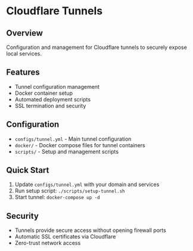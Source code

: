 # Cloudflare Tunnels

## Overview
Configuration and management for Cloudflare tunnels to securely expose local services.

## Features
- Tunnel configuration management
- Docker container setup
- Automated deployment scripts
- SSL termination and security

## Configuration
- `configs/tunnel.yml` - Main tunnel configuration
- `docker/` - Docker compose files for tunnel containers
- `scripts/` - Setup and management scripts

## Quick Start
1. Update `configs/tunnel.yml` with your domain and services
2. Run setup script: `./scripts/setup-tunnel.sh`
3. Start tunnel: `docker-compose up -d`

## Security
- Tunnels provide secure access without opening firewall ports
- Automatic SSL certificates via Cloudflare
- Zero-trust network access

